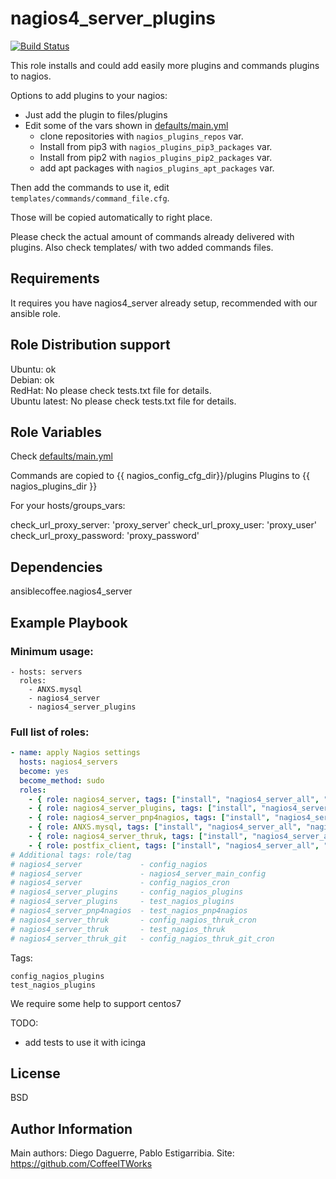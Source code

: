 nagios4_server_plugins
======================

[![Build Status](https://travis-ci.org/CoffeeITWorks/ansible_nagios4_server_plugins.svg?branch=master)](https://travis-ci.org/CoffeeITWorks/ansible_nagios4_server_plugins)

This role installs and could add easily more plugins and commands plugins to nagios. 

Options to add plugins to your nagios: 

* Just add the plugin to files/plugins
* Edit some of the vars shown in [defaults/main.yml](defaults/main.yml) 
  * clone repositories with `nagios_plugins_repos` var.
  * Install from pip3 with `nagios_plugins_pip3_packages` var.
  * Install from pip2 with `nagios_plugins_pip2_packages` var.
  * add apt packages with `nagios_plugins_apt_packages` var.

Then add the commands to use it, edit `templates/commands/command_file.cfg`.

Those will be copied automatically to right place.

Please check the actual amount of commands already delivered with plugins.
Also check templates/ with two added commands files.

Requirements
------------

It requires you have nagios4_server already setup, recommended with our ansible role.


Role Distribution support
------------------------

Ubuntu: ok  
Debian: ok  
RedHat: No  please check tests.txt file for details.  
Ubuntu latest: No  please check tests.txt file for details. 

Role Variables
--------------

Check [defaults/main.yml](defaults/main.yml) 

Commands are copied to {{ nagios_config_cfg_dir}}/plugins
Plugins to {{ nagios_plugins_dir }}

For your hosts/groups_vars:

check_url_proxy_server: 'proxy_server'
check_url_proxy_user: 'proxy_user'
check_url_proxy_password: 'proxy_password'

Dependencies
------------

ansiblecoffee.nagios4_server

Example Playbook
----------------

### Minimum usage:

    - hosts: servers
      roles:
        - ANXS.mysql
        - nagios4_server
        - nagios4_server_plugins

### Full list of roles:

``` yaml
- name: apply Nagios settings
  hosts: nagios4_servers
  become: yes
  become_method: sudo
  roles:
    - { role: nagios4_server, tags: ["install", "nagios4_server_all", "nagios4_server"] }
    - { role: nagios4_server_plugins, tags: ["install", "nagios4_server_all", "nagios4_server_plugins"] }
    - { role: nagios4_server_pnp4nagios, tags: ["install", "nagios4_server_all", "nagios4_server_pnp4nagios"] }
    - { role: ANXS.mysql, tags: ["install", "nagios4_server_all", "nagios4_server_thruk", "ANXS.mysql"] }
    - { role: nagios4_server_thruk, tags: ["install", "nagios4_server_all", "nagios4_server_thruk"] }
    - { role: postfix_client, tags: ["install", "nagios4_server_all", "postfix_client"] }
# Additional tags: role/tag
# nagios4_server             - config_nagios
# nagios4_server             - nagios4_server_main_config
# nagios4_server             - config_nagios_cron
# nagios4_server_plugins     - config_nagios_plugins
# nagios4_server_plugins     - test_nagios_plugins
# nagios4_server_pnp4nagios  - test_nagios_pnp4nagios
# nagios4_server_thruk       - config_nagios_thruk_cron
# nagios4_server_thruk       - test_nagios_thruk
# nagios4_server_thruk_git   - config_nagios_thruk_git_cron
```

Tags:

    config_nagios_plugins
    test_nagios_plugins

We require some help to support centos7  

TODO: 

* add tests to use it with icinga 

License
-------

BSD

Author Information
------------------

Main authors: Diego Daguerre, Pablo Estigarribia.
Site: https://github.com/CoffeeITWorks
